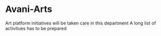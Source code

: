 # Avani-Arts
Art platform initiatives will be taken care in this department
A long list of activitues has to be prepared

